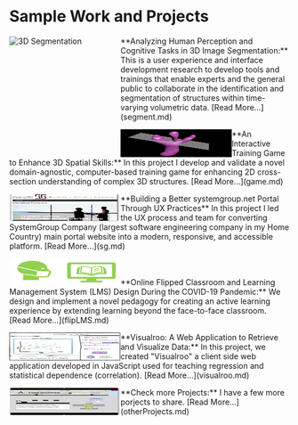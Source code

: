 Sample Work and Projects
============
<p><a href="segment.md">
         <img src="images/3D/07.gif" alt="3D Segmentation" width="200" height="200" align="left" title="3D Image Segmentation"> </a>
**Analyzing Human Perception and Cognitive Tasks in 3D Image Segmentation:** This is a user experience and interface development research to develop tools and trainings that enable experts and the general public to collaborate in the identification and segmentation of structures within time-varying volumetric data. [Read More…](segment.md)
</p>

<p><a href="game.md">
         <img src="images/07_Catcus_O.gif" alt="Train Game" width="200" height="50" align="left" title="3D Training Game"> </a>
**An Interactive Training Game to Enhance 3D Spatial Skills:** In this project I develop and validate a novel domain-agnostic, computer-based training game for enhancing 2D cross-section understanding of complex 3D structures. [Read More…](game.md)
</p>

<p><a href="game.md">
         <img src="images/sg/05.jpg" alt="SG" width="200" height="50" align="left" title="SystemGroup Website"> </a>
**Building a Better systemgroup.net Portal Through UX Practices** In this project I led the UX process and team for converting SystemGroup Company (largest software engineering company in my Home Country) main portal website into a modern, responsive, and accessible platform.  [Read More…](sg.md)
</p>

<p><a href="flipLMS.md">
         <img src="images/Flip/00.jpg" alt="Flipped Class" width="200" height="50" align="left" title="Flipped Class"> </a>
<br><br>**Online Flipped Classroom and Learning Management System (LMS) Design During the COVID-19 Pandemic:** We design and implement a novel pedagogy for creating an active learning experience by extending learning beyond the face-to-face classroom. [Read More…](flipLMS.md)
</p>

<p><a href="Visualroo.md">
         <img src="images/Visualroo/00.jpg" alt="Visualroo" width="200" height="50" align="left" title="Visualroo"> </a>
**Visualroo: A Web Application to Retrieve and Visualize Data:** In this project, we created "Visualroo" a client side web application developed in JavaScript used for teaching regression and statistical dependence (correlation). [Read More…](visualroo.md)
</p>

<p><a href="otherProjects.md">
         <img src="images/LineRuner.jpg" alt="other" width="200" height="50" align="left" title="other"> </a>
**Check more Projects:** I have a few more porjects to share. [Read More…](otherProjects.md)
</p>